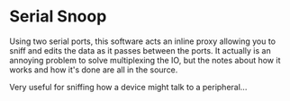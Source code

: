 Serial Snoop
=====

Using two serial ports, this software acts an inline proxy allowing
you to sniff and edits the data as it passes between the ports.
It actually is an annoying problem to solve multiplexing the IO,
but the notes about how it works and how it's done are all in the source.

Very useful for sniffing how a device might talk to a peripheral...
